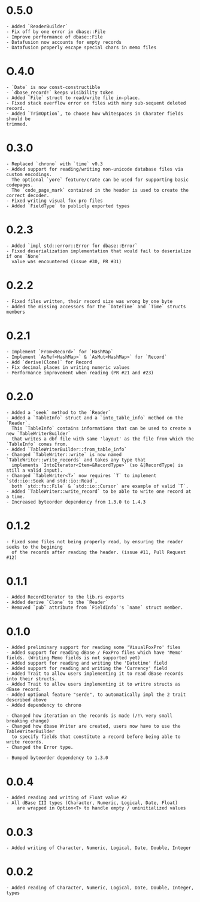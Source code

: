 # 0.5.0
    - Added `ReaderBuilder`
    - Fix off by one error in dbase::File
    - Improve performance of dbase::File
    - Datafusion now accounts for empty records
    - Datafusion properly escape special chars in memo files
# O.4.0
    - `Date` is now const-constructible
    - `dbase_record!` keeps visibility token
    - Added `File` struct to read/write file in-place.
    - Fixed stack overflow error on files with many sub-sequent deleted record.
    - Added `TrimOption`, to choose how whitespaces in Charater fields should be
    trimmed.

# 0.3.0
    - Replaced `chrono` with `time` v0.3
    - Added support for reading/writing non-unicode database files via custom encodings.
      The optional `yore` feature/crate can be used for supporting basic codepages.
      The `code_page_mark` contained in the header is used to create the correct decoder.
    - Fixed writing visual fox pro files
    - Added `FieldType` to publicly exported types

# 0.2.3
    - Added `impl std::error::Error for dbase::Error`
    - Fixed deserialization implementation that would fail to deserialize if one `None`
      value was encountered (issue #30, PR #31)

# 0.2.2
    - Fixed files written, their record size was wrong by one byte
    - Added the missing accessors for the `DateTime` and `Time` structs members

# 0.2.1
    - Implement `From<Record>` for `HashMap`
    - Implement `AsRef<HashMap>` & `AsMut<HashMap>` for `Record`
    - Add `derive(Clone)` for Record
    - Fix decimal places in writing numeric values
    - Performance improvement when reading (PR #21 and #23)

# 0.2.0
    - Added a `seek` method to the `Reader`
    - Added a `TableInfo` struct and a `into_table_info` method on the `Reader`.
      This `TableInfo` contains informations that can be used to create a new `TableWriterBuilder`
      that writes a dbf file with same 'layout' as the file from which the `TableInfo` comes from.
    - Added `TableWriterBuilder::from_table_info`
    - Changed `TableWriter::write` is now named `TableWriter::write_records` and takes any type that
      implements `IntoIterator<Item=&RecordType>` (so &[RecordType] is still a valid input).
    - Changed `TableWriter<T>` now requires `T` to implement `std::io::Seek and std::io::Read`,
      both `std::fs::File` & `std::io::Cursor` are example of valid `T`.
    - Added `TableWriter::write_record` to be able to write one record at a time.
    - Increased byteorder dependency from 1.3.0 to 1.4.3
    

# 0.1.2
    - Fixed some files not being properly read, by ensuring the reader seeks to the begining
      of the records after reading the header. (issue #11, Pull Request #12)

# 0.1.1
    - Added RecordIterator to the lib.rs exports
    - Added derive `Clone` to the `Reader`
    - Removed `pub` attribute from `FieldInfo`'s `name` struct member.

# 0.1.0
    - Added preliminary support for reading some 'VisualFoxPro' files
    - Added support for reading dBase / FoxPro files which have 'Memo' fields. (Writing Memo fields is not supported yet)
    - Added support for reading and writing the 'Datetime' field
    - Added support for reading and writing the 'Currency' field
    - Added Trait to allow users implementing it to read dBase records into their structs.
    - Added Trait to allow users implementing it to writre structs as dBase record.
    - Added optional feature "serde", to automatically impl the 2 trait described above
    - Added dependency to chrono
    
    - Changed how iteration on the records is made (/!\ very small breaking change)
    - Changed how dbase Writer are created, users now have to use the TableWriterBuilder
      to specify fields that constitute a record before being able to write records.
    - Changed the Error type.
      
    - Bumped byteorder dependency to 1.3.0

# 0.0.4
    - Added reading and writing of Float value #2
    - All dBase III types (Character, Numeric, Logical, Date, Float)
        are wrapped in Option<T> to handle empty / uninitialized values

# 0.0.3
    - Added writing of Character, Numeric, Logical, Date, Double, Integer

# 0.0.2
    - Added reading of Character, Numeric, Logical, Date, Double, Integer, types


